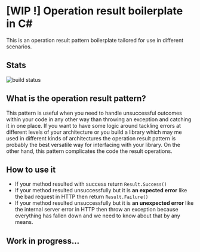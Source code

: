 # [WIP !] Operation result boilerplate in C#
This is an operation result pattern boilerplate tailored for use in different scenarios.
## Stats
![build status](https://github.com/trikstor/Datatone.OperationResult/actions/workflows/dotnet.yml/badge.svg)
## What is the operation result pattern?
This pattern is useful when you need to handle unsuccessful outcomes within your code in any other way than throwing an exception and catching it in one place. If you want to have some logic around tackling errors at different levels of your architecture or you build a library which may me used in different kinds of architectures the operation result pattern is probably the best versatile way for interfacing with your library. On the other hand, this pattern complicates the code the result operations.
## How to use it
* If your method resulted with success return `Result.Success()`
* If your method resulted unsuccessfully but it is **an expected error** like the bad request in HTTP then return `Result.Failure()`
* If your method resulted unsuccessfully but it is **an unexpected error** like the internal server error in HTTP then throw an exception because everything has fallen down and we need to know about that by any means.

## Work in progress...
